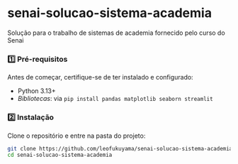 # senai-solucao-sistema-academia
Solução para o trabalho de sistemas de academia fornecido pelo curso do Senai

### **1️⃣ Pré-requisitos**  
Antes de começar, certifique-se de ter instalado e configurado:  
- Python 3.13+
- *Bibliotecas*: via `pip install pandas matplotlib seaborn streamlit`

### **2️⃣ Instalação**  

Clone o repositório e entre na pasta do projeto:  
```bash
git clone https://github.com/leofukuyama/senai-solucao-sistema-academia
cd senai-solucao-sistema-academia
```